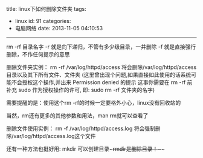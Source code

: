 title: linux下如何删除文件夹
tags:
  - linux
id: 91
categories:
  - 电脑网络
date: 2013-11-05 04:10:53
---

rm -rf 目录名字
-r 就是向下递归，不管有多少级目录，一并删除
-f 就是直接强行删除，不作任何提示的意思

删除文件夹实例：
rm -rf /var/log/httpd/access
将会删除/var/log/httpd/access目录以及其下所有文件、文件夹
(这里曾出现个问题,如果直接如此使用的话系统可能不会授权这个操作,并出来 Permission denied 的提示
这事你需要在 rm -rf 前补充 sudo 作为授权操作的许可, 即:
sudo rm -rf 文件夹的名字)

需要提醒的是：使用这个rm -rf的时候一定要格外小心，linux没有回收站的

当然，rm还有更多的其他参数和用法，man rm就可以查看了

删除文件使用实例：
rm -f /var/log/httpd/access.log
将会强制删除/var/log/httpd/access.log这个文件

还有一种方法也挺好用:
mkdir 可以创建目录~~~rmdir是删除目录！~~~~